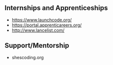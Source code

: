 ## Internships and Apprenticeships
* https://www.launchcode.org/
* https://portal.apprenticareers.org/
* http://www.lancelist.com/

## Support/Mentorship

* shescoding.org
